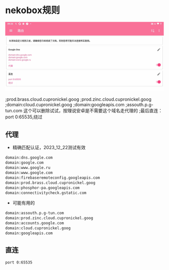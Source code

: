 # nekobox规则

![](./1.png)

;prod.brass.cloud.cupronickel.goog
;prod.zinc.cloud.cupronickel.goog
;domain:cloud.cupronickel.goog
;domain:googleapis.com
;assouth.p.g-tun.com 这个可以删除试试，按理说安卓是不需要这个域名走代理的
;最后直连：port 0:65535,绕过

## 代理
- 精确匹配认证，2023_12_22测试有效

```
domain:dns.google.com
domain:google.com
domain:www.google.ru
domain:www.google.com
domain:firebaseremoteconfig.googleapis.com
domain:prod.brass.cloud.cupronickel.goog
domain:phosphor-pa.googleapis.com
domain:connectivitycheck.gstatic.com
```

- 可能有用的

```
domain:assouth.p.g-tun.com
domain:prod.zinc.cloud.cupronickel.goog
domain:accounts.google.com
domain:cloud.cupronickel.goog
domain:googleapis.com

```

## 直连

```
port 0:65535
```
